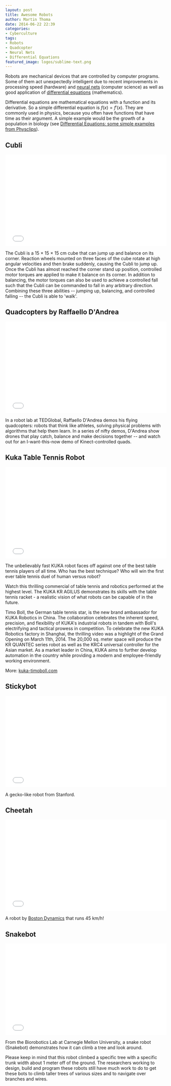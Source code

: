 ```yaml
---
layout: post
title: Awesome Robots
author: Martin Thoma
date: 2014-06-22 22:39
categories:
- Cyberculture
tags:
- Robots
- Quadcopter
- Neural Nets
- Differential Equations
featured_image: logos/sublime-text.png
---
```


Robots are mechanical devices that are controlled by computer programs. Some
of them act unexpectedly intelligent due to recent improvements in processing
speed (hardware) and [neural nets](https://en.wikipedia.org/wiki/Neural_net)
(computer science) as well as good application
of [differential equations](https://en.wikipedia.org/wiki/Differential_equation)
(mathematics).

Differential equations are mathematical equations with a function and its
derivative. So a simple differential equation is $f(x) = f'(x)$.
They are commonly used in physics, because you often have functions that have
time as their argument. A simple example would be the growth of a population
in biology (see [Differential Equations: some simple examples from Physclips](http://www.animations.physics.unsw.edu.au/jw/DifferentialEquations.htm)).

## Cubli

<iframe width="512" height="288" src="//www.youtube.com/embed/n_6p-1J551Y" frameborder="0" allowfullscreen></iframe>

The Cubli is a 15 × 15 × 15 cm cube that can jump up and balance on its corner. Reaction wheels mounted on three faces of the cube rotate at high angular velocities and then brake suddenly, causing the Cubli to jump up. Once the Cubli has almost reached the corner stand up position, controlled motor torques are applied to make it balance on its corner. In addition to balancing, the motor torques can also be used to achieve a controlled fall such that the Cubli can be commanded to fall in any arbitrary direction. Combining these three abilities -- jumping up, balancing, and controlled falling -- the Cubli is able to 'walk'.

## Quadcopters by Raffaello D'Andrea

<iframe width="512" height="288" src="//www.youtube.com/embed/w2itwFJCgFQ" frameborder="0" allowfullscreen></iframe>

In a robot lab at TEDGlobal, Raffaello D'Andrea demos his flying quadcopters: robots that think like athletes, solving physical problems with algorithms that help them learn. In a series of nifty demos, D'Andrea show drones that play catch, balance and make decisions together -- and watch out for an I-want-this-now demo of Kinect-controlled quads.

## Kuka Table Tennis Robot

<iframe width="512" height="288" src="//www.youtube.com/embed/tIIJME8-au8" frameborder="0" allowfullscreen></iframe>

The unbelievably fast KUKA robot faces off against one of the best table tennis players of all time.  Who has the best technique? Who will win the first ever table tennis duel of human versus robot?

Watch this thrilling commercial of table tennis and robotics performed at the highest level.  The KUKA KR AGILUS demonstrates its skills with the table tennis racket - a realistic vision of what robots can be capable of in the future.

Timo Boll, the German table tennis star, is the new brand ambassador for KUKA Robotics in China. The collaboration celebrates the inherent speed, precision, and flexibility of KUKA's industrial robots in tandem with Boll's electrifying and tactical prowess in competition. To celebrate the new KUKA Robotics factory in Shanghai, the thrilling video was a highlight of the Grand Opening on March 11th, 2014. The 20,000 sq. meter space will produce the KR QUANTEC series robot as well as the KRC4 universal controller for the Asian market. As a market leader in China, KUKA aims to further develop automation in the country while providing a modern and employee-friendly working environment.

More: [kuka-timoboll.com](http://www.kuka-timoboll.com)

## Stickybot

<iframe width="512" height="288" src="//www.youtube.com/embed/o5lMJtQOKSY" frameborder="0" allowfullscreen></iframe>

A gecko-like robot from Stanford.

## Cheetah

<iframe width="512" height="288" src="//www.youtube.com/embed/chPanW0QWhA" frameborder="0" allowfullscreen></iframe>

A robot by [Boston Dynamics](https://en.wikipedia.org/wiki/Boston_Dynamics)
that runs 45 km/h!

## Snakebot

<iframe width="512" height="288" src="//www.youtube.com/embed/8VLjDjXzTiU" frameborder="0" allowfullscreen></iframe>

From the Biorobotics Lab at Carnegie Mellon University, a snake robot (Snakebot) demonstrates how it can climb a tree and look around.

Please keep in mind that this robot climbed a specific tree with a specific trunk width about 1 meter off of the ground.  The researchers working to design, build and program these robots still have much work to do to get these bots to climb taller trees of various sizes and to navigate over branches and wires.